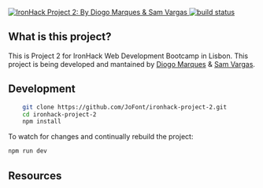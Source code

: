 <p>
  <a href="https://ironhack-project-2.herokuapp.com/">
	<img src="https://raw.githubusercontent.com/JoFont/ironhack-project-2/master/readme-image.png" alt="IronHack Project 2: By Diogo Marques & Sam Vargas">
  </a>
  <a href="https://travis-ci.org/JoFont/ironhack-project-2">
    <img src="https://travis-ci.org/JoFont/ironhack-project-2.svg?branch=master"
         alt="build status">
  </a>
</p>


## What is this project?

This is Project 2 for IronHack Web Development Bootcamp in Lisbon.
This project is being developed and mantained by [Diogo Marques](https://github.com/JoFont) & [Sam Vargas](https://github.com/svargas-dev).


## Development

```bash
    git clone https://github.com/JoFont/ironhack-project-2.git
    cd ironhack-project-2
    npm install
```
To watch for changes and continually rebuild the project:

```bash
npm run dev
```


## Resources

